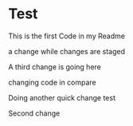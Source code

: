 # Test

This is the first Code in my Readme

a change while changes are staged
 
 A third change is going here

 changing code in compare

 Doing another quick change test

 Second change